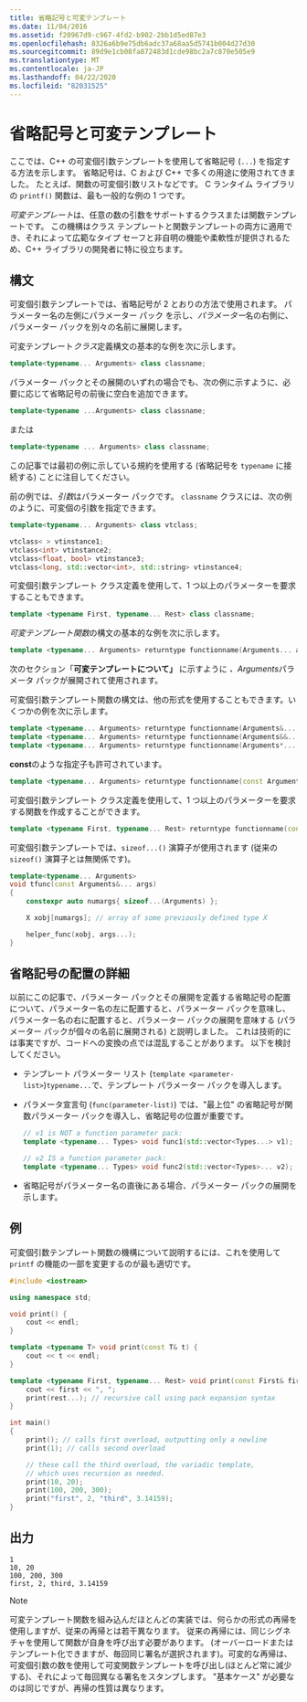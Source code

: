 ```yaml
---
title: 省略記号と可変テンプレート
ms.date: 11/04/2016
ms.assetid: f20967d9-c967-4fd2-b902-2bb1d5ed87e3
ms.openlocfilehash: 8326a6b9e75db6adc37a68aa5d5741b004d27d30
ms.sourcegitcommit: 89d9e1cb08fa872483d1cde98bc2a7c870e505e9
ms.translationtype: MT
ms.contentlocale: ja-JP
ms.lasthandoff: 04/22/2020
ms.locfileid: "82031525"
---
```

# <a name="ellipsis-and-variadic-templates"></a>省略記号と可変テンプレート

ここでは、C++ の可変個引数テンプレートを使用して省略記号 (`...`) を指定する方法を示します。 省略記号は、C および C++ で多くの用途に使用されてきました。 たとえば、関数の可変個引数リストなどです。 C ランタイム ライブラリの `printf()` 関数は、最も一般的な例の 1 つです。

*可変テンプレート*は、任意の数の引数をサポートするクラスまたは関数テンプレートです。 この機構はクラス テンプレートと関数テンプレートの両方に適用でき、それによって広範なタイプ セーフと非自明の機能や柔軟性が提供されるため、C++ ライブラリの開発者に特に役立ちます。

## <a name="syntax"></a>構文

可変個引数テンプレートでは、省略記号が 2 とおりの方法で使用されます。 パラメーター名の左側にパラメーター パック を示し、*パラメーター*名の右側に、パラメーター パックを別々の名前に展開します。

可変テンプレート*クラス*定義構文の基本的な例を次に示します。

```cpp
template<typename... Arguments> class classname;
```

パラメーター パックとその展開のいずれの場合でも、次の例に示すように、必要に応じて省略記号の前後に空白を追加できます。

```cpp
template<typename ...Arguments> class classname;
```

または

```cpp
template<typename ... Arguments> class classname;
```

この記事では最初の例に示している規約を使用する (省略記号を `typename` に接続する) ことに注目してください。

前の例では、*引数*はパラメーター パックです。 `classname` クラスには、次の例のように、可変個の引数を指定できます。

```cpp
template<typename... Arguments> class vtclass;

vtclass< > vtinstance1;
vtclass<int> vtinstance2;
vtclass<float, bool> vtinstance3;
vtclass<long, std::vector<int>, std::string> vtinstance4;
```

可変個引数テンプレート クラス定義を使用して、1 つ以上のパラメーターを要求することもできます。

```cpp
template <typename First, typename... Rest> class classname;
```

*可変テンプレート関数*の構文の基本的な例を次に示します。

```cpp
template <typename... Arguments> returntype functionname(Arguments... args);
```

次のセクション「**可変テンプレートについて」** に示すように *、Arguments*パラメータ パックが展開されて使用されます。

可変個引数テンプレート関数の構文は、他の形式を使用することもできます。いくつかの例を次に示します。

```cpp
template <typename... Arguments> returntype functionname(Arguments&... args);
template <typename... Arguments> returntype functionname(Arguments&&... args);
template <typename... Arguments> returntype functionname(Arguments*... args);
```

**const**のような指定子も許可されています。

```cpp
template <typename... Arguments> returntype functionname(const Arguments&... args);
```

可変個引数テンプレート クラス定義を使用して、1 つ以上のパラメーターを要求する関数を作成することができます。

```cpp
template <typename First, typename... Rest> returntype functionname(const First& first, const Rest&... args);
```

可変個引数テンプレートでは、`sizeof...()` 演算子が使用されます (従来の `sizeof()` 演算子とは無関係です)。

```cpp
template<typename... Arguments>
void tfunc(const Arguments&... args)
{
    constexpr auto numargs{ sizeof...(Arguments) };

    X xobj[numargs]; // array of some previously defined type X

    helper_func(xobj, args...);
}
```

## <a name="more-about-ellipsis-placement"></a>省略記号の配置の詳細

以前にこの記事で、パラメーター パックとその展開を定義する省略記号の配置について、パラメーター名の左に配置すると、パラメーター パックを意味し、パラメーター名の右に配置すると、パラメーター パックの展開を意味する (パラメーター パックが個々の名前に展開される) と説明しました。 これは技術的には事実ですが、コードへの変換の点では混乱することがあります。 以下を検討してください。

- テンプレート パラメーター リスト (`template <parameter-list>`)`typename...`で、テンプレート パラメーター パックを導入します。

- パラメータ宣言句 (`func(parameter-list)`) では、"最上位" の省略記号が関数パラメーター パックを導入し、省略記号の位置が重要です。

    ```cpp
    // v1 is NOT a function parameter pack:
    template <typename... Types> void func1(std::vector<Types...> v1);

    // v2 IS a function parameter pack:
    template <typename... Types> void func2(std::vector<Types>... v2);
    ```

- 省略記号がパラメーター名の直後にある場合、パラメーター パックの展開を示します。

## <a name="example"></a>例

可変個引数テンプレート関数の機構について説明するには、これを使用して `printf` の機能の一部を変更するのが最も適切です。

```cpp
#include <iostream>

using namespace std;

void print() {
    cout << endl;
}

template <typename T> void print(const T& t) {
    cout << t << endl;
}

template <typename First, typename... Rest> void print(const First& first, const Rest&... rest) {
    cout << first << ", ";
    print(rest...); // recursive call using pack expansion syntax
}

int main()
{
    print(); // calls first overload, outputting only a newline
    print(1); // calls second overload

    // these call the third overload, the variadic template,
    // which uses recursion as needed.
    print(10, 20);
    print(100, 200, 300);
    print("first", 2, "third", 3.14159);
}
```

## <a name="output"></a>出力

```Output
1
10, 20
100, 200, 300
first, 2, third, 3.14159
```

> [!NOTE]
> 可変テンプレート関数を組み込んだほとんどの実装では、何らかの形式の再帰を使用しますが、従来の再帰とは若干異なります。  従来の再帰には、同じシグネチャを使用して関数が自身を呼び出す必要があります。 (オーバーロードまたはテンプレート化できますが、毎回同じ署名が選択されます)。可変的な再帰は、可変個引数の数を使用して可変関数テンプレートを呼び出し(ほとんど常に減少する)、それによって毎回異なる署名をスタンプします。 "基本ケース" が必要なのは同じですが、再帰の性質は異なります。
